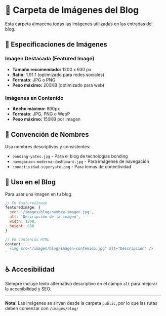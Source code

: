 # 📁 Carpeta de Imágenes del Blog

Esta carpeta almacena todas las imágenes utilizadas en las entradas del blog.

## 📐 Especificaciones de Imágenes

### Imagen Destacada (Featured Image)
- **Tamaño recomendado:** 1200 x 630 px
- **Ratio:** 1.91:1 (optimizado para redes sociales)
- **Formato:** JPG o PNG
- **Peso máximo:** 200KB (optimizado para web)

### Imágenes en Contenido
- **Ancho máximo:** 800px
- **Formato:** JPG, PNG o WebP
- **Peso máximo:** 150KB por imagen

## 📝 Convención de Nombres

Usa nombres descriptivos y consistentes:
- `bonding-yates.jpg` - Para el blog de tecnologías bonding
- `navegacion-moderna-dashboard.jpg` - Para imágenes de navegación
- `conectividad-superyate.png` - Para temas de conectividad

## 🔗 Uso en el Blog

Para usar una imagen en tu blog:

```javascript
// En featuredImage
featuredImage: {
  src: '/images/blog/nombre-imagen.jpg',
  alt: 'Descripción de la imagen',
  width: 1200,
  height: 630
}

// En contenido HTML
content: `
  <img src="/images/blog/imagen-contenido.jpg" alt="Descripción" />
`
```

## ♿ Accesibilidad

Siempre incluye texto alternativo descriptivo en el campo `alt` para mejorar la accesibilidad y SEO.

---

**Nota:** Las imágenes se sirven desde la carpeta `public`, por lo que las rutas deben comenzar con `/images/blog/`